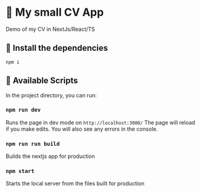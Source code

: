 # 📃 My small CV App

Demo of my CV in NextJs/React/TS

## 🚧 Install the dependencies

`npm i`

## 🚀 Available Scripts

In the project directory, you can run:

### `npm run dev`

Runs the page in dev mode on `http://localhost:3000/`
The page will reload if you make edits.
You will also see any errors in the console.

### `npm run run build`
Builds the nextjs app for production

### `npm start`
Starts the local server from the files built for production
